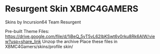 # Resurgent Skin XBMC4GAMERS
 Skins by Incursion64 Team Resurgent

Pre-built Theme Files: https://drive.google.com/file/d/1jBeQ_5vT5vL62IbKSwt6v0rku8Rk6AIW/view?usp=share_link
Unzop the archive
Place these files in XBMC4Gamers/skins/profile skin/ 
